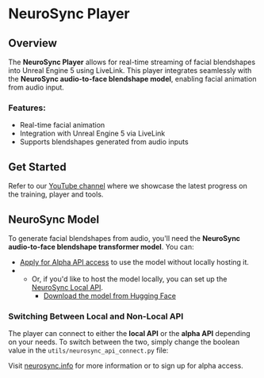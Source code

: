 # NeuroSync Player

## Overview

The **NeuroSync Player** allows for real-time streaming of facial blendshapes into Unreal Engine 5 using LiveLink. This player integrates seamlessly with the **NeuroSync audio-to-face blendshape model**, enabling facial animation from audio input.

### Features:
- Real-time facial animation
- Integration with Unreal Engine 5 via LiveLink
- Supports blendshapes generated from audio inputs

## Get Started

Refer to our [YouTube channel](https://www.youtube.com/@animaai_mai) where we showcase the latest progress on the training, player and tools.

## NeuroSync Model

To generate facial blendshapes from audio, you'll need the **NeuroSync audio-to-face blendshape transformer model**. You can:

- [Apply for Alpha API access](https://neurosync.info) to use the model without locally hosting it.
- - Or, if you'd like to host the model locally, you can set up the [NeuroSync Local API](https://github.com/AnimaVR/NeuroSync_Local_API).
    - [Download the model from Hugging Face](https://huggingface.co/AnimaVR/NEUROSYNC_Audio_To_Face_Blendshape)

### Switching Between Local and Non-Local API

The player can connect to either the **local API** or the **alpha API** depending on your needs. To switch between the two, simply change the boolean value in the `utils/neurosync_api_connect.py` file:


Visit [neurosync.info](https://neurosync.info) for more information or to sign up for alpha access.
